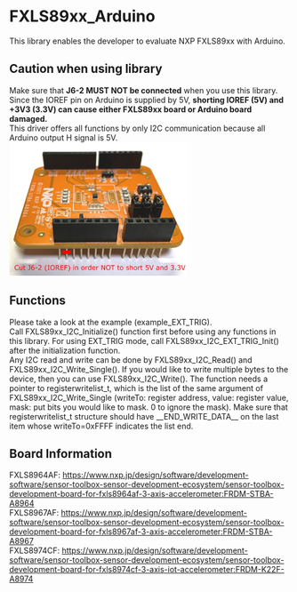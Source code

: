 # FXLS89xx_Arduino
This library enables the developer to evaluate NXP FXLS89xx with Arduino.

## Caution when using library
Make sure that **J6-2 MUST NOT be connected** when you use this library.  
Since the IOREF pin on Arduino is supplied by 5V, **shorting IOREF (5V) and +3V3 (3.3V) can cause either FXLS89xx board or Arduino board damaged.**  
This driver offers all functions by only I2C communication because all Arduino output H signal is 5V.
<img src="J6-2.JPG" width="320px" alt="Cut J6-2 in order NOT to short 5V and 3.3V"/>

## Functions
Please take a look at the example (example_EXT_TRIG).  
Call FXLS89xx_I2C_Initialize() function first before using any functions in this library. For using EXT_TRIG mode, call FXLS89xx_I2C_EXT_TRIG_Init() after the initialization function.  
Any I2C read and write can be done by FXLS89xx_I2C_Read() and FXLS89xx_I2C_Write_Single(). If you would like to write multiple bytes to the device, then you can use FXLS89xx_I2C_Write(). The function needs a pointer to registerwritelist_t, which is the list of the same argument of FXLS89xx_I2C_Write_Single (writeTo: register address, value: register value, mask: put bits you would like to mask. 0 to ignore the mask). Make sure that registerwritelist_t structure should have \_\_END_WRITE_DATA\_\_ on the last item whose writeTo=0xFFFF indicates the list end.

## Board Information
FXLS8964AF: https://www.nxp.jp/design/software/development-software/sensor-toolbox-sensor-development-ecosystem/sensor-toolbox-development-board-for-fxls8964af-3-axis-accelerometer:FRDM-STBA-A8964  
FXLS8967AF: https://www.nxp.jp/design/software/development-software/sensor-toolbox-sensor-development-ecosystem/sensor-toolbox-development-board-for-fxls8967af-3-axis-accelerometer:FRDM-STBA-A8967  
FXLS8974CF: https://www.nxp.jp/design/software/development-software/sensor-toolbox-sensor-development-ecosystem/sensor-toolbox-development-board-for-fxls8974cf-3-axis-iot-accelerometer:FRDM-K22F-A8974
